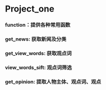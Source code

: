 # Project_one
### function：提供各种常用函数
### get_news: 获取新闻及分类
### get_view_words: 获取观点词
### view_words_sift: 观点词筛选
### get_opinion: 提取人物主体、观点词、观点
